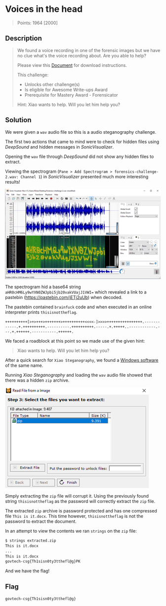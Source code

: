 # Voices in the head

> Points: 1964 [2000]

## Description

> We found a voice recording in one of the forensic images but we have no clue what's the voice recording about. Are you able to help?
>
> Please view this [Document](https://docs.google.com/document/d/1GrQ6znlN2Z0tu_uAPAs1qrn6by24I51mq8RIIHmFGDU/edit?usp=sharing) for download instructions.
> 
> This challenge:
> - Unlocks other challenge(s)
> - Is eligible for Awesome Write-ups Award
> - Prerequisite for Mastery Award - Forensicator
> 
> Hint:
> Xiao wants to help. Will you let him help you?

## Solution

We were given a `wav` audio file so this is a audio steganography challenge.

The first two actions that came to mind were to check for hidden files using *DeepSound* and hidden messages in *SonicVisualizer*.

Opening the `wav` file through *DeepSound* did not show any hidden files to extract.

Viewing the spectrogram (`Pane > Add Spectrogram > forensics-challenge-2.wav: Channel 1`) in *SonicVisualizer* presented much more interesting results!

![Spectrogram](spectrogram.png)

The spectrogram hid a base64 string `aHR0cHM6Ly9wYXN0ZWJpbi5jb20vakVUajJ1VWI=` which revealed a link to a pastebin (https://pastebin.com/jETj2uUb) when decoded.

The pastebin contained `brainfuck` code and when executed in an online interpreter prints `thisisnottheflag`.

```brainfuck
++++++++++[>+>+++>+++++++>++++++++++<<<<-]>>>>++++++++++++++++.------------.+.++++++++++.----------.++++++++++.-----.+.+++++..------------.---.+.++++++.-----------.++++++.
```

We faced a roadblock at this point so we made use of the given hint:
> Xiao wants to help. Will you let him help you?

After a quick search for `Xiao Steganography`, we found a [Windows software](https://xiao-steganography.en.softonic.com/) of the same name.

Running *Xiao Steganography* and loading the `wav` audio file showed that there was a hidden `zip` archive.

![Xiao Steganography](xiao_steganography.png)

Simply extracting the `zip` file will corrupt it. Using the previously found string `thisisnottheflag` as the password will correctly extract the `zip` file.

The extracted `zip` archive is password protected and has one compressed file `This is it.docx`. This time however, `thisisnottheflag` is not the password to extract the document.

In an attempt to view the contents we ran `strings` on the `zip` file:

```bash
$ strings extracted.zip
This is it.docx
...
This is it.docx
govtech-csg{Th1sisn0ty3tthefl@g}PK
```

And we have the flag!

## Flag
`govtech-csg{Th1sisn0ty3tthefl@g}`
